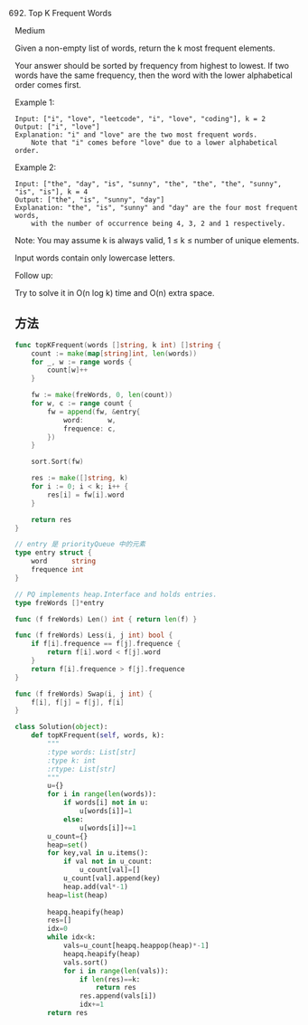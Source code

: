692. Top K Frequent Words


Medium


Given a non-empty list of words, return the k most frequent elements.

Your answer should be sorted by frequency from highest to lowest. If two words have the same frequency, then the word with the lower alphabetical order comes first.

Example 1:
```
Input: ["i", "love", "leetcode", "i", "love", "coding"], k = 2
Output: ["i", "love"]
Explanation: "i" and "love" are the two most frequent words.
    Note that "i" comes before "love" due to a lower alphabetical order.
```

Example 2:
```
Input: ["the", "day", "is", "sunny", "the", "the", "the", "sunny", "is", "is"], k = 4
Output: ["the", "is", "sunny", "day"]
Explanation: "the", "is", "sunny" and "day" are the four most frequent words,
    with the number of occurrence being 4, 3, 2 and 1 respectively.
```

Note:
You may assume k is always valid, 1 ≤ k ≤ number of unique elements.

Input words contain only lowercase letters.

Follow up:

Try to solve it in O(n log k) time and O(n) extra space.

## 方法



```go
func topKFrequent(words []string, k int) []string {
    count := make(map[string]int, len(words))
	for _, w := range words {
		count[w]++
	}

	fw := make(freWords, 0, len(count))
	for w, c := range count {
		fw = append(fw, &entry{
			word:      w,
			frequence: c,
		})
	}

	sort.Sort(fw)

	res := make([]string, k)
	for i := 0; i < k; i++ {
		res[i] = fw[i].word
	}

	return res
}

// entry 是 priorityQueue 中的元素
type entry struct {
	word      string
	frequence int
}

// PQ implements heap.Interface and holds entries.
type freWords []*entry

func (f freWords) Len() int { return len(f) }

func (f freWords) Less(i, j int) bool {
	if f[i].frequence == f[j].frequence {
		return f[i].word < f[j].word
	}
	return f[i].frequence > f[j].frequence
}

func (f freWords) Swap(i, j int) {
	f[i], f[j] = f[j], f[i]
}
```


```python
class Solution(object):
    def topKFrequent(self, words, k):
        """
        :type words: List[str]
        :type k: int
        :rtype: List[str]
        """
        u={}
        for i in range(len(words)):
            if words[i] not in u:
                u[words[i]]=1
            else:
                u[words[i]]+=1
        u_count={}
        heap=set()
        for key,val in u.items():
            if val not in u_count:
                u_count[val]=[]
            u_count[val].append(key)
            heap.add(val*-1)
        heap=list(heap)
        
        heapq.heapify(heap)
        res=[]
        idx=0
        while idx<k:
            vals=u_count[heapq.heappop(heap)*-1]
            heapq.heapify(heap)
            vals.sort()
            for i in range(len(vals)):
                if len(res)==k:
                    return res
                res.append(vals[i])
                idx+=1
        return res
```